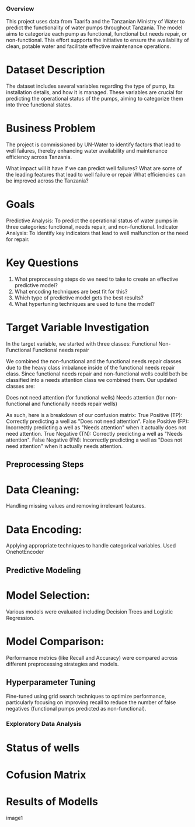 ### Overview
This project uses data from Taarifa and the Tanzanian Ministry of Water to predict the functionality of water pumps throughout Tanzania. The model aims to categorize each pump as functional, functional but needs repair, or non-functional. This effort supports the initiative to ensure the availability of clean, potable water and facilitate effective maintenance operations.

# Dataset Description
The dataset includes several variables regarding the type of pump, its installation details, and how it is managed. These variables are crucial for predicting the operational status of the pumps, aiming to categorize them into three functional states.

# Business Problem 
The project is commissioned by UN-Water to identify factors that lead to well failures, thereby enhancing water availability and maintenance efficiency across Tanzania.

What impact will it have if we can predict well failures?
What are some of the leading features that lead to well failure or repair
What efficiencies can be improved across the Tanzania?

# Goals
Predictive Analysis: To predict the operational status of water pumps in three categories: functional, needs repair, and non-functional.
Indicator Analysis: To identify key indicators that lead to well malfunction or the need for repair.

# Key Questions
1. What preprocessing steps do we need to take to create an effective predictive model?
2. What encoding techniques are best fit for this?
3. Which type of predictive model gets the best results?
4. What hypertuning techniques are used to tune the model?


# Target Variable Investigation
In the target variable, we started with three classes:
Functional
Non-Functional
Functional needs repair

We combined the non-functional and the functional needs repair classes due to the heavy class imbalance inside of the functional needs repair class. Since functional needs repair and non-functional wells could both be classified into a needs attention class we combined them. Our updated classes are:

Does not need attention (for functional wells)
Needs attention (for non-functional and functionally needs repair wells)

As such, here is a breakdown of our confusion matrix:
True Positive (TP): Correctly predicting a well as "Does not need attention".
False Positive (FP): Incorrectly predicting a well as "Needs attention" when it actually does not need attention.
True Negative (TN): Correctly predicting a well as "Needs attention".
False Negative (FN): Incorrectly predicting a well as "Does not need attention" when it actually needs attention.

## Preprocessing Steps

# Data Cleaning: 
 Handling missing values and removing irrelevant features.

# Data Encoding: 
Applying appropriate techniques to handle categorical variables. Used OnehotEncoder

## Predictive Modeling

# Model Selection: 
Various models were evaluated including Decision Trees and Logistic Regression.

# Model Comparison:
Performance metrics (like Recall and Accuracy) were compared across different preprocessing strategies and models.

## Hyperparameter Tuning
Fine-tuned using grid search techniques to optimize performance, particularly focusing on improving recall to reduce the number of false negatives (functional pumps predicted as non-functional).

### Exploratory Data Analysis 

# Status of wells

# Cofusion Matrix

# Results of Modells 

image1